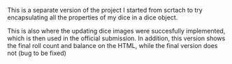 This is a separate version of the project I started from scrtach to try encapsulating all the properties of my dice in a dice object.

This is also where the updating dice images were succesfully implemented, which is then used in the official submission. In addition, this version shows the final roll count and balance on the HTML, while the final version does not (bug to be fixed)
